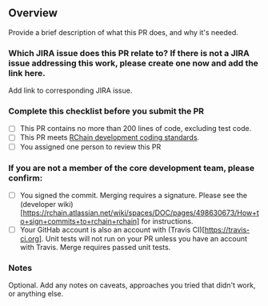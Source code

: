 ## Overview
Provide a brief description of what this PR does, and why it's needed.

### Which JIRA issue does this PR relate to? If there is not a JIRA issue addressing this work, please create one now and add the link here.
Add link to corresponding JIRA issue.

### Complete this checklist before you submit the PR
- [ ] This PR contains no more than 200 lines of code, excluding test code.
- [ ] This PR meets [RChain development coding standards](https://rchain.atlassian.net/wiki/spaces/DOC/pages/28082177/Coding+Standards).
- [ ] You assigned one person to review this PR

### If you are not a member of the core development team, please confirm:
- [ ] You signed the commit. Merging requires a signature. Please see the (developer wiki)[https://rchain.atlassian.net/wiki/spaces/DOC/pages/498630673/How+to+sign+commits+to+rchain+rchain] for instructions.
- [ ] Your GitHab account is also an account with (Travis CI)[https://travis-ci.org]. Unit tests will not run on your PR unless you have an account with Travis. Merge requires passed unit tests.

### Notes
Optional. Add any notes on caveats, approaches you tried that didn't work, or anything else.
